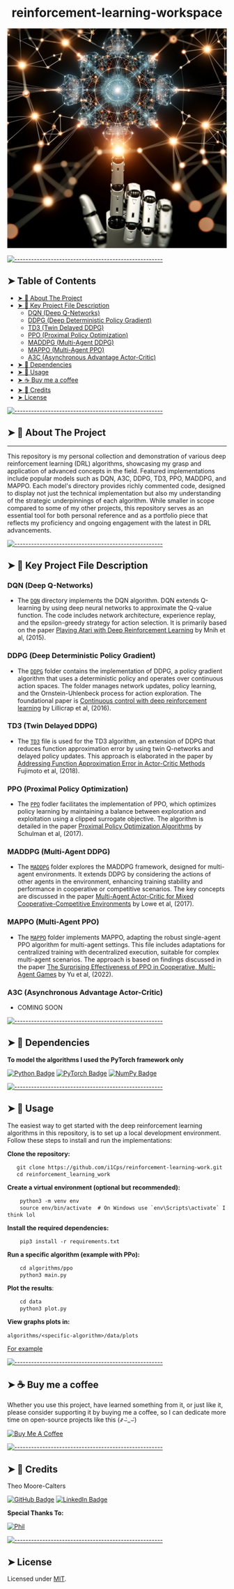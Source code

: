 <!-- ⚠️ This README has been generated from the file(s) "blueprint.md" ⚠️--><h1 align="center">reinforcement-learning-workspace</h1>
<p align="center">
  <img src="images/logo.png" alt="Logo" width="550" height="auto" />
</p>


[![-----------------------------------------------------](https://raw.githubusercontent.com/andreasbm/readme/master/assets/lines/solar.png)](#table-of-contents)

## ➤ Table of Contents

* [➤ :pencil: About The Project](#-pencil-about-the-project)
* [➤ :floppy_disk: Key Project File Description](#-floppy_disk-key-project-file-description)
	* [DQN (Deep Q-Networks)](#dqn-deep-q-networks)
	* [DDPG (Deep Deterministic Policy Gradient)](#ddpg-deep-deterministic-policy-gradient)
	* [TD3 (Twin Delayed DDPG)](#td3-twin-delayed-ddpg)
	* [PPO (Proximal Policy Optimization)](#ppo-proximal-policy-optimization)
	* [MADDPG (Multi-Agent DDPG)](#maddpg-multi-agent-ddpg)
	* [MAPPO (Multi-Agent PPO)](#mappo-multi-agent-ppo)
	* [A3C (Asynchronous Advantage Actor-Critic)](#a3c-asynchronous-advantage-actor-critic)
* [➤ :rocket: Dependencies](#-rocket-dependencies)
* [➤ :hammer: Usage](#-hammer-usage)
* [➤ :coffee: Buy me a coffee](#-coffee-buy-me-a-coffee)
* [➤ :scroll: Credits](#-scroll-credits)
* [➤ License](#-license)


[![-----------------------------------------------------](https://raw.githubusercontent.com/andreasbm/readme/master/assets/lines/solar.png)](#pencil-about-the-project)

## ➤ :pencil: About The Project
--------------------------

This repository is my personal collection and demonstration of various deep reinforcement learning (DRL) algorithms, showcasing my grasp and application of advanced concepts in the field. Featured implementations include popular models such as DQN, A3C, DDPG, TD3, PPO, MADDPG, and MAPPO. Each model's directory provides richly commented code, designed to display not just the technical implementation but also my understanding of the strategic underpinnings of each algorithm. While smaller in scope compared to some of my other projects, this repository serves as an essential tool for both personal reference and as a portfolio piece that reflects my proficiency and ongoing engagement with the latest in DRL advancements.


[![-----------------------------------------------------](https://raw.githubusercontent.com/andreasbm/readme/master/assets/lines/solar.png)](#floppy_disk-key-project-file-description)

## ➤ :floppy_disk: Key Project File Description

### DQN (Deep Q-Networks)
* The [`DQN`](algorithms/dqn) directory implements the DQN algorithm. DQN extends Q-learning by using deep neural networks to approximate the Q-value function. The code includes network architecture, experience replay, and the epsilon-greedy strategy for action selection. It is primarily based on the paper [Playing Atari with Deep Reinforcement Learning](https://arxiv.org/abs/1312.5602) by Mnih et al, (2015).
### DDPG (Deep Deterministic Policy Gradient)
* The [`DDPG`](algorithms/ddpg) folder contains the implementation of DDPG, a policy gradient algorithm that uses a deterministic policy and operates over continuous action spaces. The folder manages network updates, policy learning, and the Ornstein-Uhlenbeck process for action exploration. The foundational paper is [Continuous control with deep reinforcement learning](https://arxiv.org/abs/1509.02971) by Lillicrap et al, (2016).

### TD3 (Twin Delayed DDPG)
* The [`TD3`](algorithms/td3) file is used for the TD3 algorithm, an extension of DDPG that reduces function approximation error by using twin Q-networks and delayed policy updates. This approach is elaborated in the paper by [Addressing Function Approximation Error in Actor-Critic Methods](https://arxiv.org/abs/1802.09477) Fujimoto et al, (2018).

### PPO (Proximal Policy Optimization)
* The [`PPO`](algorithms/ppo) fodler facilitates the implementation of PPO, which optimizes policy learning by maintaining a balance between exploration and exploitation using a clipped surrogate objective. The algorithm is detailed in the paper [Proximal Policy Optimization Algorithms](https://arxiv.org/abs/1707.06347) by Schulman et al, (2017).

### MADDPG (Multi-Agent DDPG)
* The [`MADDPG`](algorithms/maddpg) folder explores the MADDPG framework, designed for multi-agent environments. It extends DDPG by considering the actions of other agents in the environment, enhancing training stability and performance in cooperative or competitive scenarios. The key concepts are discussed in the paper [Multi-Agent Actor-Critic for Mixed Cooperative-Competitive Environments](https://arxiv.org/abs/1706.02275) by Lowe et al, (2017).

### MAPPO (Multi-Agent PPO)
* The [`MAPPO`](algorithms/mappo) folder implements MAPPO, adapting the robust single-agent PPO algorithm for multi-agent settings. This file includes adaptations for centralized training with decentralized execution, suitable for complex multi-agent scenarios. The approach is based on findings discussed in the paper [The Surprising Effectiveness of PPO in Cooperative, Multi-Agent Games](https://arxiv.org/abs/2103.01955) by Yu et al, (2022).

### A3C (Asynchronous Advantage Actor-Critic)
* COMING SOON


[![-----------------------------------------------------](https://raw.githubusercontent.com/andreasbm/readme/master/assets/lines/solar.png)](#rocket-dependencies)

## ➤ :rocket: Dependencies

  
**To model the algorithms I used the PyTorch framework only**

[![Python Badge](https://img.shields.io/badge/Python-3776AB?logo=python&logoColor=fff&style=for-the-badge)](https://www.python.org/) [![PyTorch Badge](https://img.shields.io/badge/PyTorch-EE4C2C?logo=pytorch&logoColor=fff&style=for-the-badge)](https://pytorch.org/) [![NumPy Badge](https://img.shields.io/badge/NumPy-013243?logo=numpy&logoColor=fff&style=for-the-badge)](https://numpy.org/)



[![-----------------------------------------------------](https://raw.githubusercontent.com/andreasbm/readme/master/assets/lines/solar.png)](#hammer-usage)

## ➤ :hammer: Usage
 
The easiest way to get started with the deep reinforcement learning algorithms in this repository, is to set up a local development environment. Follow these steps to install and run the implementations:


**Clone the repository:**

```
   git clone https://github.com/i1Cps/reinforcement-learning-work.git
   cd reinforcement_learning_work
```

**Create a virtual environment (optional but recommended):**
```
    python3 -m venv env
    source env/bin/activate  # On Windows use `env\Scripts\activate` I think lol
```

**Install the required dependencies:**
```
    pip3 install -r requirements.txt
```

**Run a specific algorithm (example with PPo):**
```
    cd algorithms/ppo
    python3 main.py
```

**Plot the results**:
```
    cd data
    python3 plot.py
```

**View graphs plots in:**

```algorithms/<specific-algorithm>/data/plots```

[For example](algorithms/mappo/data/plots/mappo_plot.png)




[![-----------------------------------------------------](https://raw.githubusercontent.com/andreasbm/readme/master/assets/lines/solar.png)](#coffee-buy-me-a-coffee)

## ➤ :coffee: Buy me a coffee
Whether you use this project, have learned something from it, or just like it, please consider supporting it by buying me a coffee, so I can dedicate more time on open-source projects like this (҂⌣̀_⌣́)

<a href="https://www.buymeacoffee.com/i1Cps" target="_blank"><img src="https://cdn.buymeacoffee.com/buttons/v2/default-violet.png" alt="Buy Me A Coffee" style="height: 60px !important;width: 217px !important;" ></a>


[![-----------------------------------------------------](https://raw.githubusercontent.com/andreasbm/readme/master/assets/lines/solar.png)](#scroll-credits)

## ➤ :scroll: Credits

Theo Moore-Calters 


[![GitHub Badge](https://img.shields.io/badge/GitHub-100000?style=for-the-badge&logo=github&logoColor=white)](https://github.com/i1Cps) [![LinkedIn Badge](https://img.shields.io/badge/LinkedIn-0077B5?style=for-the-badge&logo=linkedin&logoColor=white)](www.linkedin.com/in/theo-moore-calters)

**Special Thanks To:**


[![Phil](https://img.shields.io/badge/Phil%20-8A2BE2)](https://www.linkedin.com/in/phil-tabor-05775423/)


[![-----------------------------------------------------](https://raw.githubusercontent.com/andreasbm/readme/master/assets/lines/solar.png)](#license)

## ➤ License
	
Licensed under [MIT](https://opensource.org/licenses/MIT).



